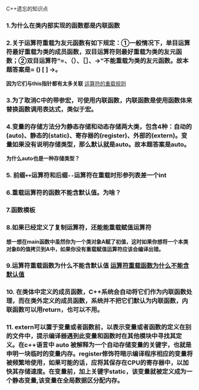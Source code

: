 C++遗忘的知识点
### 1.为什么在类内部实现的函数都是内联函数
### 2.关于运算符重载为友元函数有如下规定：①一般情况下，单目运算符最好重载为类的成员函数，双目运算符则最好重载为类的友元函数；②双目运算符“=、（）、［］、->”不能重载为类的友元函数。故本题答案是= () [ ] ->。
**因为它们与this指针都有太多关联**
[运算符的重载规则](https://cloud.tencent.com/developer/article/1176389)

### 3.为了取消C中的带参宏，可使用内联函数，内联函数是使用函数体来替换函数调用表达式，类似于宏。
### 4.变量的存储方法分为静态存储和动态存储两大类，包含4种：自动的(auto)、静态的(static)、寄存器的(register)、外部的(extern)。变量如果没有说明存储类型，那么默认就是auto。故本题答案是auto。
**为什么auto也是一种存储类型？**
### 5. 前缀`++`运算符和后缀`--`运算符在重载时形参列表差一个int
### 6.重载运算符的函数不能含默认值。**为啥？**
### 7.函数模板
### 8.如果已经定义了复制运算符，还能能重载赋值运算符
**想一想在main函数中虽然你为一个类对象A赋了初值，这时如果你想将一个本类对象B的值拷贝到A中，如果你没有重载赋值运算符应该会编译出错。**
### 9.运算符重载函数为什么不能含默认值 [运算符重载函数为什么不能含默认值](https://bbs.csdn.net/topics/300219759)
### 10. 在类体中定义的成员函数，C++系统会自动将它们作为内联函数处理，而在类外定义的成员函数，系统并不把它们默认为内联函数，内联函数可以用return，也可以不用。
### 11. extern可以置于变量或者函数前，以表示变量或者函数的定义在别的文件中，提示编译器遇到此变量和函数时在其他模块中寻找其定义。在c++语言中 auto 被解释为一个自动存储变量的关键字，也就是申明一块临时的变量内存。register修饰符暗示编译程序相应的变量将被频繁地使用，如果可能的话，应将其保存在CPU的寄存器中，以加快其存储速度。在变量前，加上关键字static，该变量就被定义成为一个静态变量,该变量在全局数据区分配内存。